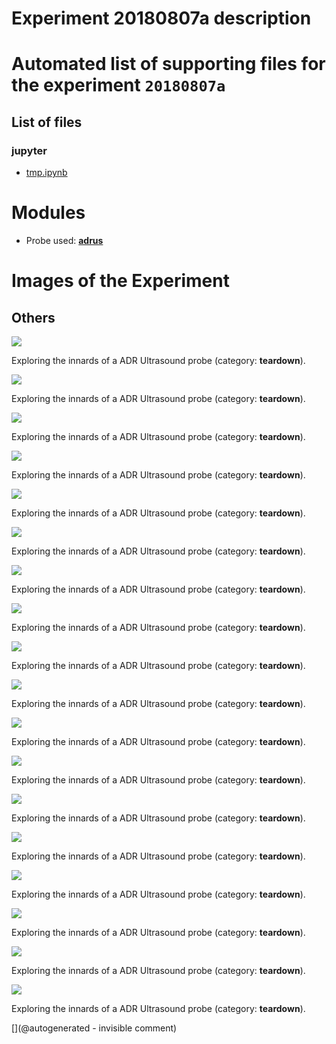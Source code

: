 # Experiment 20180807a description





# Automated list of supporting files for the __experiment `20180807a`__

## List of files

### jupyter

* [tmp.ipynb](/tmp.ipynb)





# Modules

* Probe used: __[adrus](/include/probes/auto/adrus.md)__




# Images of the Experiment

## Others

![](/include/images/ADR/20191207_182334.jpg)

Exploring the innards of a ADR Ultrasound probe (category: __teardown__).

![](/include/images/ADR/P_20180807_220447.jpg)

Exploring the innards of a ADR Ultrasound probe (category: __teardown__).

![](/include/images/ADR/P_20180807_215406.jpg)

Exploring the innards of a ADR Ultrasound probe (category: __teardown__).

![](/include/images/ADR/P_20180807_213312.jpg)

Exploring the innards of a ADR Ultrasound probe (category: __teardown__).

![](/include/images/ADR/P_20180807_215631.jpg)

Exploring the innards of a ADR Ultrasound probe (category: __teardown__).

![](/include/images/ADR/P_20180807_213818.jpg)

Exploring the innards of a ADR Ultrasound probe (category: __teardown__).

![](/include/images/ADR/P_20180807_213210.jpg)

Exploring the innards of a ADR Ultrasound probe (category: __teardown__).

![](/include/images/ADR/20191207_182250.jpg)

Exploring the innards of a ADR Ultrasound probe (category: __teardown__).

![](/include/images/ADR/P_20180807_213956.jpg)

Exploring the innards of a ADR Ultrasound probe (category: __teardown__).

![](/include/images/ADR/P_20180807_214629.jpg)

Exploring the innards of a ADR Ultrasound probe (category: __teardown__).

![](/include/images/ADR/P_20180807_213636.jpg)

Exploring the innards of a ADR Ultrasound probe (category: __teardown__).

![](/include/images/ADR/P_20180807_213138.jpg)

Exploring the innards of a ADR Ultrasound probe (category: __teardown__).

![](/include/images/ADR/P_20180807_213116.jpg)

Exploring the innards of a ADR Ultrasound probe (category: __teardown__).

![](/include/images/ADR/P_20180807_215605.jpg)

Exploring the innards of a ADR Ultrasound probe (category: __teardown__).

![](/include/images/ADR/P_20180807_215626.jpg)

Exploring the innards of a ADR Ultrasound probe (category: __teardown__).

![](/include/images/ADR/P_20180807_214735.jpg)

Exploring the innards of a ADR Ultrasound probe (category: __teardown__).

![](/include/images/ADR/P_20180807_215719.jpg)

Exploring the innards of a ADR Ultrasound probe (category: __teardown__).

![](/include/images/ADR/P_20180807_213141.jpg)

Exploring the innards of a ADR Ultrasound probe (category: __teardown__).










[](@autogenerated - invisible comment)